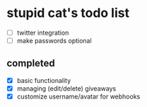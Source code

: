 # stupid cat's todo list

- [ ] twitter integration
- [ ] make passwords optional

## completed

- [x] basic functionality
- [x] managing (edit/delete) giveaways
- [x] customize username/avatar for webhooks